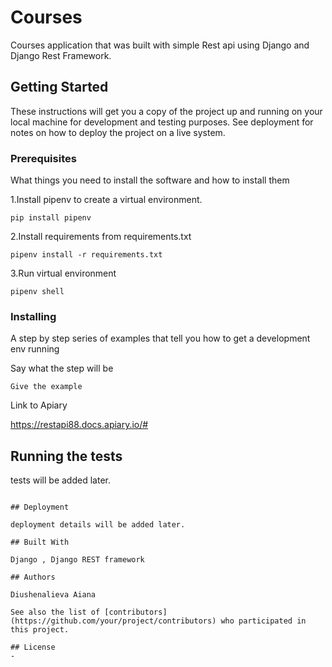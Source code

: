 # Courses

Courses application that was built with simple Rest api using Django and Django Rest Framework.

## Getting Started

These instructions will get you a copy of the project up and running on your local machine for development and testing purposes. See deployment for notes on how to deploy the project on a live system.

### Prerequisites

What things you need to install the software and how to install them


1.Install pipenv to create a virtual environment.
```
pip install pipenv
```
2.Install requirements from requirements.txt
```
pipenv install -r requirements.txt
```
3.Run virtual environment
```
pipenv shell
```

### Installing

A step by step series of examples that tell you how to get a development env running

Say what the step will be

```
Give the example
```

Link to Apiary

https://restapi88.docs.apiary.io/#

## Running the tests

tests will be added later.
```

## Deployment

deployment details will be added later.

## Built With

Django , Django REST framework 

## Authors

Diushenalieva Aiana

See also the list of [contributors](https://github.com/your/project/contributors) who participated in this project.

## License
-
